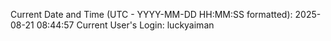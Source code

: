 Current Date and Time (UTC - YYYY-MM-DD HH:MM:SS formatted): 2025-08-21 08:44:57
Current User's Login: luckyaiman
